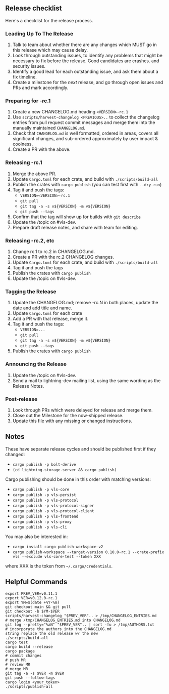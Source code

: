 ## Release checklist

Here's a checklist for the release process.

### Leading Up To The Release

1. Talk to team about whether there are any changes which MUST go in
   this release which may cause delay.
1. Look through outstanding issues, to identify any problems that might
   be necessary to fix before the release. Good candidates are crashes.
   and security issues.
1. Identify a good lead for each outstanding issue, and ask them about
   a fix timeline.
1. Create a milestone for the *next* release, and go through
   open issues and PRs and mark accordingly.

### Preparing for -rc.1

1. Create a new CHANGELOG.md heading `<VERSION>-rc.1`
1. Use `scripts/harvest-changelog <PREVIOUS>..` to collect the changelog entries from pull
   request commit messages and merge them into the manually maintained
   `CHANGELOG.md`.
1. Check that `CHANGELOG.md` is well formatted, ordered in areas,
   covers all significant changes, and sub-ordered approximately by user impact
   & coolness.
1. Create a PR with the above.

### Releasing -rc.1

1. Merge the above PR.
1. Update `Cargo.toml` for each crate, and build with `./scripts/build-all`
1. Publish the crates with `cargo publish` (you can test first with `--dry-run`)
1. Tag it and push the tags:
     - `VERSION=<VERSION>-rc.1`
     - `git pull`
     - `git tag -a -s v${VERSION} -m v${VERSION}`
     - `git push --tags`
1. Confirm that the tag will show up for builds with `git describe`
1. Update the /topic on #vls-dev.
1. Prepare draft release notes, and share with team for editing.

### Releasing -rc.2, etc

1. Change rc.1 to rc.2 in CHANGELOG.md.
1. Create a PR with the rc.2 CHANGELOG changes.
1. Update `Cargo.toml` for each crate, and build with `./scripts/build-all`
1. Tag it and push the tags
1. Publish the crates with `cargo publish`
1. Update the /topic on #vls-dev.

### Tagging the Release

1. Update the CHANGELOG.md; remove -rc.N in both places, update the date and add title and name.
1. Update `Cargo.toml` for each crate
1. Add a PR with that release, merge it.
1. Tag it and push the tags:
   - `VERSION=...`
   - `git pull`
   - `git tag -a -s v${VERSION} -m v${VERSION}`
   - `git push --tags`
1. Publish the crates with `cargo publish`

### Announcing the Release

1. Update the /topic on #vls-dev.
1. Send a mail to lightning-dev mailing list, using the
   same wording as the Release Notes.

### Post-release

1. Look through PRs which were delayed for release and merge them.
1. Close out the Milestone for the now-shipped release.
1. Update this file with any missing or changed instructions.

## Notes

These have separate release cycles and should be published first if they changed:

- `cargo publish -p bolt-derive`
- `(cd lightning-storage-server && cargo publish)`

Cargo publishing should be done in this order with matching versions:

- `cargo publish -p vls-core`
- `cargo publish -p vls-persist`
- `cargo publish -p vls-protocol`
- `cargo publish -p vls-protocol-signer`
- `cargo publish -p vls-protocol-client`
- `cargo publish -p vls-frontend`
- `cargo publish -p vls-proxy`
- `cargo publish -p vls-cli`

You may also be interested in:

- `cargo install cargo-publish-workspace-v2`
- `cargo publish-workspace --target-version 0.10.0-rc.1 --crate-prefix vls --exclude vls-core-test --token XXX`

where XXX is the token from `~/.cargo/credentials`.

## Helpful Commands

```
export PREV_VER=v0.11.1
export VER=v0.12.0-rc.1
export YM=$(date +%Y-%m)
git checkout main && git pull
git checkout -b $YM-$VER
scripts/harvest-changelog "$PREV_VER".. > /tmp/CHANGELOG_ENTRIES.md
# merge /tmp/CHANGELOG_ENTRIES.md into CHANGELOG.md
git log --pretty="%aN" "$PREV_VER".. | sort -fu > /tmp/AUTHORS.txt
# incorporate the authors into the CHANGELOG.md
string replace the old release w/ the new
./scripts/build-all
cargo test
cargo build --release
cargo package
# commit changes
# push MR
# review MR
# merge MR
git tag -a -s $VER -m $VER
git push --follow-tags
cargo login <your_token>
./scripts/publish-all
```
